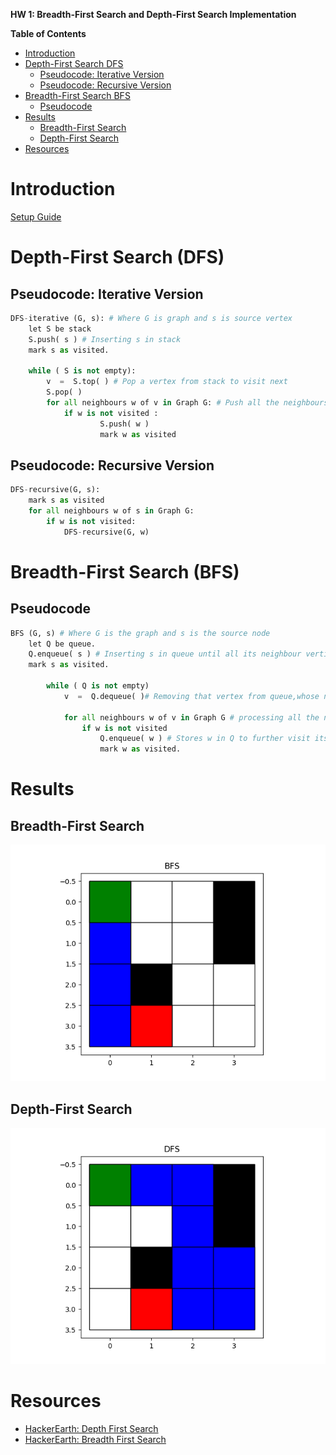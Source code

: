 **HW 1: Breadth-First Search and Depth-First Search Implementation**

**Table of Contents**
<!-- TOC -->

- [Introduction](#introduction)
- [Depth-First Search DFS](#depth-first-search-dfs)
    - [Pseudocode: Iterative Version](#pseudocode-iterative-version)
    - [Pseudocode: Recursive Version](#pseudocode-recursive-version)
- [Breadth-First Search BFS](#breadth-first-search-bfs)
    - [Pseudocode](#pseudocode)
- [Results](#results)
    - [Breadth-First Search](#breadth-first-search)
    - [Depth-First Search](#depth-first-search)
- [Resources](#resources)

<!-- /TOC -->

# Introduction

 [Setup Guide](./Docs/SETUP.md)

# Depth-First Search (DFS)

## Pseudocode: Iterative Version

```python
DFS-iterative (G, s): # Where G is graph and s is source vertex
    let S be stack
    S.push( s ) # Inserting s in stack 
    mark s as visited.
    
    while ( S is not empty):
        v  =  S.top( ) # Pop a vertex from stack to visit next
        S.pop( )
        for all neighbours w of v in Graph G: # Push all the neighbours of v in stack that are not visited   
            if w is not visited :
                    S.push( w )         
                    mark w as visited
```

## Pseudocode: Recursive Version

```python
DFS-recursive(G, s):
    mark s as visited
    for all neighbours w of s in Graph G:
        if w is not visited:
            DFS-recursive(G, w)
```

# Breadth-First Search (BFS)

## Pseudocode

```python
BFS (G, s) # Where G is the graph and s is the source node
    let Q be queue.
    Q.enqueue( s ) # Inserting s in queue until all its neighbour vertices are marked.
    mark s as visited.

        while ( Q is not empty)
            v  =  Q.dequeue( )# Removing that vertex from queue,whose neighbour will be visited now

            for all neighbours w of v in Graph G # processing all the neighbours of v  
                if w is not visited 
                    Q.enqueue( w ) # Stores w in Q to further visit its neighbour
                    mark w as visited.
```

# Results

## Breadth-First Search

![BFS Search](BFS.png)

## Depth-First Search

![DFS Search](DFS.png)

# Resources

- [HackerEarth: Depth First Search](https://www.hackerearth.com/practice/algorithms/graphs/depth-first-search/tutorial/)
- [HackerEarth: Breadth First Search](https://www.hackerearth.com/practice/algorithms/graphs/breadth-first-search/tutorial/)